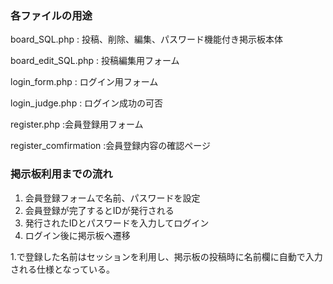 <h3>各ファイルの用途</h3>
<p>board_SQL.php : 投稿、削除、編集、パスワード機能付き掲示板本体</p>
<p>board_edit_SQL.php : 投稿編集用フォーム</p>
<p>login_form.php : ログイン用フォーム</p>
<p>login_judge.php : ログイン成功の可否</p>
<p>register.php :会員登録用フォーム</p>
<p>register_comfirmation :会員登録内容の確認ページ</p> 



<h3>掲示板利用までの流れ</h3>
<ol>
  <li>会員登録フォームで名前、パスワードを設定</li>
  <li>会員登録が完了するとIDが発行される</li>
  <li>発行されたIDとパスワードを入力してログイン</li>
  <li>ログイン後に掲示板へ遷移</li>
</ol>
<p>1.で登録した名前はセッションを利用し、掲示板の投稿時に名前欄に自動で入力される仕様となっている。</p>
